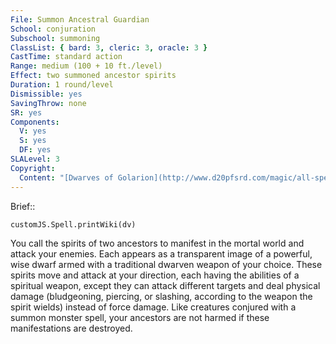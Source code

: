 ```yaml
---
File: Summon Ancestral Guardian
School: conjuration
Subschool: summoning
ClassList: { bard: 3, cleric: 3, oracle: 3 }
CastTime: standard action
Range: medium (100 + 10 ft./level)
Effect: two summoned ancestor spirits
Duration: 1 round/level
Dismissible: yes
SavingThrow: none
SR: yes
Components:
  V: yes
  S: yes
  DF: yes
SLALevel: 3
Copyright:
  Content: "[Dwarves of Golarion](http://www.d20pfsrd.com/magic/all-spells/s/s/summon-ancestral-guardian)"
---
```

Brief:: 

```dataviewjs
customJS.Spell.printWiki(dv)
```

You call the spirits of two ancestors to manifest in the mortal world and attack your enemies. Each appears as a transparent image of a powerful, wise dwarf armed with a traditional dwarven weapon of your choice. These spirits move and attack at your direction, each having the abilities of a spiritual weapon, except they can attack different targets and deal physical damage (bludgeoning, piercing, or slashing, according to the weapon the spirit wields) instead of force damage. Like creatures conjured with a summon monster spell, your ancestors are not harmed if these manifestations are destroyed.
